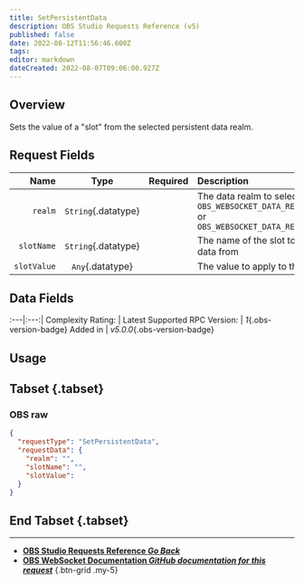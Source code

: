 ```yaml
---
title: SetPersistentData
description: OBS Studio Requests Reference (v5)
published: false
date: 2022-08-12T11:56:46.600Z
tags: 
editor: markdown
dateCreated: 2022-08-07T09:06:00.927Z
---
```


## Overview
Sets the value of a "slot" from the selected persistent data realm.

## Request Fields
Name | Type | Required| Description |
----:|:----:|:-------:|:------------|
`realm` | `String`{.datatype} | <i class="mdi mdi-check-bold"></i> | The data realm to select. `OBS_WEBSOCKET_DATA_REALM_GLOBAL` or `OBS_WEBSOCKET_DATA_REALM_PROFILE`
`slotName` | `String`{.datatype} | <i class="mdi mdi-check-bold"></i> | The name of the slot to retrieve data from
`slotValue` | `Any`{.datatype} | <i class="mdi mdi-check-bold"></i> | The value to apply to the slot

## Data Fields
:---|:---:|
Complexity Rating: | <span class="stars stars--2"></span>
Latest Supported RPC Version: | *1*{.obs-version-badge}
Added in | *v5.0.0*{.obs-version-badge}

## Usage
## Tabset {.tabset}
### OBS raw
```json
{
  "requestType": "SetPersistentData",
  "requestData": {
    "realm": "",
    "slotName": "",
    "slotValue": 
  }
}
```
## End Tabset {.tabset}

---

- [<i class="mdi mdi-chevron-left"></i>**OBS Studio Requests Reference *Go Back***](/en/Broadcasters/OBS/Requests)
- [<i class="mdi mdi-github"></i> **OBS WebSocket Documentation *GitHub documentation for this request***](https://github.com/obsproject/obs-websocket/blob/master/docs/generated/protocol.md#setpersistentdata)
{.btn-grid .my-5}